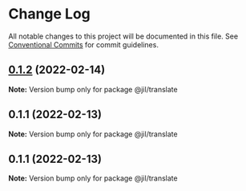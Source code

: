 # Change Log

All notable changes to this project will be documented in this file.
See [Conventional Commits](https://conventionalcommits.org) for commit guidelines.

## [0.1.2](https://github.com/jiljs/jil/compare/@jil/translate@0.1.1...@jil/translate@0.1.2) (2022-02-14)

**Note:** Version bump only for package @jil/translate





## 0.1.1 (2022-02-13)

**Note:** Version bump only for package @jil/translate





## 0.1.1 (2022-02-13)

**Note:** Version bump only for package @jil/translate

